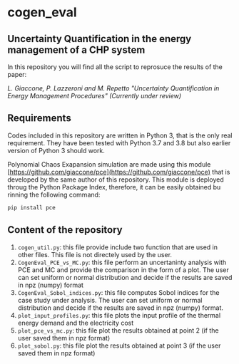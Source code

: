 # cogen_eval
## Uncertainty Quantification in the energy management of a CHP system

In this repository you will find all the script to reprosuce the results of the paper:

*L. Giaccone, P. Lazzeroni and M. Repetto "Uncertainty Quantification in Energy Management Procedures"
(Currently under review)*

## Requirements

Codes included in this repository are written in Python 3, that is the only real requirement. They have been tested with Python 3.7 and 3.8 but also earlier version of Python 3 should work.

Polynomial Chaos Exapansion simulation are made using this module [https://github.com/giaccone/pce](https://github.com/giaccone/pce) that is developed by the same author of this repository. This module is deployed throug the Python Package Index, therefore, it can be easily obtained bu rinning the following command:

```bash
pip install pce
```


## Content of the repository

1. `cogen_util.py`: this file provide include two function that are used in other files. This file is not directely used by the user.
2. `CogenEval_PCE_vs_MC.py`: this file perform an uncertaninty analysis with PCE and MC and provide the comparison in the form of a plot. The user can set uniform or normal distribution and decide if the results are saved in npz (numpy) format
3. `CogenEval_Sobol_indices.py`: this file computes Sobol indices for the case study under analysis. The user can set uniform or normal distribution and decide if the results are saved in npz (numpy) format.
4. `plot_input_profiles.py`: this file plots the input profile of the thermal energy demand and the electricity cost
5. `plot_pce_vs_mc.py`: this file plot the results obtained at point 2 (if the user saved them in npz format)
6. `plot_sobol.py`: this file plot the results obtained at point 3 (if the user saved them in npz format)


